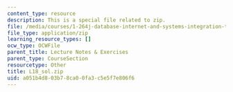 ```yaml
---
content_type: resource
description: This is a special file related to zip.
file: /media/courses/1-264j-database-internet-and-systems-integration-technologies-fall-2013/a051b4d803b78ca00fa3c5e5f7e806f6_L18_sol.zip
file_type: application/zip
learning_resource_types: []
ocw_type: OCWFile
parent_title: Lecture Notes & Exercises
parent_type: CourseSection
resourcetype: Other
title: L18_sol.zip
uid: a051b4d8-03b7-8ca0-0fa3-c5e5f7e806f6
---
```

